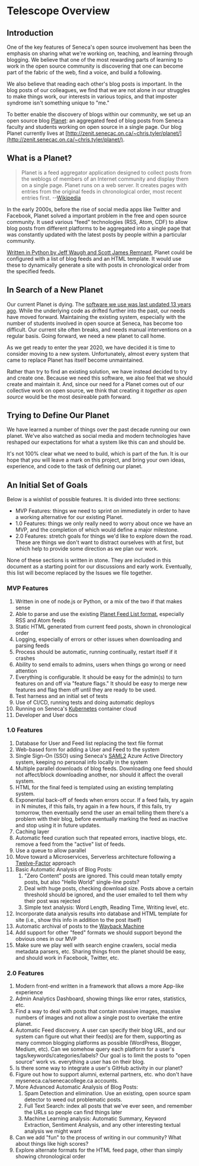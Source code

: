 # Telescope Overview

## Introduction

One of the key features of Seneca's open source involvement has been the
emphasis on sharing what we're working on, teaching, and learning through blogging.
We believe that one of the most rewarding parts of learning to work in the
open source community is discovering that one can become part of the fabric
of the web, find a voice, and build a following.

We also believe that reading each other's blog posts is important.  In the blog
posts of our colleagues, we find that we are not alone in our struggles to make
things work, our interests in various topics, and that imposter syndrome isn't
something unique to "me."

To better enable the discovery of blogs within our community, we set up an open
source blog [Planet](https://en.wikipedia.org/wiki/Planet_(software)): an aggregated
feed of blog posts from Seneca faculty and students working on open source in a
single page.  Our blog Planet currently lives at [http://zenit.senecac.on.ca/~chris.tyler/planet/](http://zenit.senecac.on.ca/~chris.tyler/planet/).

## What is a Planet?

> Planet is a feed aggregator application designed to collect posts from the weblogs of members of an Internet community and display them on a single page. Planet runs on a web server. It creates pages with entries from the original feeds in chronological order, most recent entries first. --[Wikipedia](https://en.wikipedia.org/wiki/Planet_(software))

In the early 2000s, before the rise of social media apps like Twitter and Facebook,
Planet solved a important problem in the free and open source community.  It used
various "feed" technologies (RSS, Atom, CDF) to allow blog posts from different
platforms to be aggregated into a single page that was constantly updated with
the latest posts by people within a particular community.

[Written in Python by Jeff Waugh and Scott James Remnant](https://people.gnome.org/~jdub/bzr/planet/devel/trunk/),
Planet could be configured with a list of blog feeds and an HTML template.  It would
use these to dynamically generate a site with posts in chronological order from
the specified feeds.   

## In Search of a New Planet

Our current Planet is dying.  The [software we use was last updated 13 years ago](https://people.gnome.org/~jdub/bzr/planet/devel/trunk/).
While the underlying code as drifted further into the past, our needs have moved
forward.  Maintaining the existing system, especially with the number of students
involved in open source at Seneca, has become too difficult.  Our current site
often breaks, and needs manual interventions on a regular basis.  Going forward,
we need a new planet to call home.

As we get ready to enter the year 2020, we have decided it is time to consider moving to
a new system.  Unfortunately, almost every system that came to replace Planet has
itself become unmaintained.

Rather than try to find an existing solution, we have instead decided to try and
create one.  Because we need this software, we also feel that we should
create and maintain it.  And, since our need for a Planet comes out of our
collective work on open source, we think that creating it *together as open source*
would be the most desireable path forward.  

## Trying to Define Our Planet

We have learned a number of things over the past decade running our own planet.
We've also watched as social media and modern technologies have reshaped our
expectations for what a system like this can and should be.

It's not 100% clear what we need to build, which is part of the fun.  It is our
hope that *you* will leave a mark on this project, and bring your own ideas,
experience, and code to the task of defining our planet.

## An Initial Set of Goals

Below is a wishlist of possible features.  It is divided into three sections:

- MVP Features: things we need to sprint on immediately in order to have a working alternative for our existing Planet.
- 1.0 Features: things we only really need to worry about once we have an MVP, and the completion of which would define a major milestone.
- 2.0 Features: stretch goals for things we'd like to explore down the road.  These are things we don't want to distract ourselves with at first, but which help to provide some direction as we plan our work.

None of these sections is written in stone.  They are included in this document as
a starting point for our discussions and early work.  Eventually, this list will
become replaced by the Issues we file together.

### MVP Features

1. Written in one of node.js or Python, or a mix of the two if that makes sense
1. Able to parse and use the existing [Planet Feed List format](https://wiki.cdot.senecacollege.ca/wiki/Planet_CDOT_Feed_List), especially RSS and Atom feeds
1. Static HTML generated from current feed posts, shown in chronological order
1. Logging, especially of errors or other issues when downloading and parsing feeds
1. Process should be automatic, running continually, restart itself if it crashes
1. Ability to send emails to admins, users when things go wrong or need attention
1. Everything is configurable.  It should be easy for the admin(s) to turn features on and off via "feature flags."  It should be easy to merge new features and flag them off until they are ready to be used.
1. Test harness and an initial set of tests
1. Use of CI/CD, running tests and doing automatic deploys
1. Running on Seneca's [Kubernetes](https://kubernetes.io/) container cloud
1. Developer and User docs

### 1.0 Features

1. Database for User and Feed list replacing the text file format
1. Web-based form for adding a User and Feed to the system
1. Single Sign-On (SSO) using Seneca's [SAML2](https://developers.onelogin.com/saml) Azure Active Directory system, keeping no personal info locally in the system
1. Multiple parallel downloads of blog feeds.  Downloading one feed should not affect/block downloading another, nor should it affect the overall system.
1. HTML for the final feed is templated using an existing templating system.
1. Exponential back-off of feeds when errors occur.  If a feed fails, try again in N minutes, if this fails, try again in a few hours, if this fails, try tomorrow, then eventually send the user an email telling them there's a problem with their blog, before eventually marking the feed as inactive and stop using it in future updates.
1. Caching layer
1. Automatic feed curation such that repeated errors, inactive blogs, etc. remove a feed from the "active" list of feeds.
1. Use a queue to allow parallel
1. Move toward a Microservices, Serverless architecture following a [Twelve-Factor](https://12factor.net/) approach
1. Basic Automatic Analysis of Blog Posts:
    1. "Zero Content" posts are ignored.  This could mean totally empty posts, but also "Hello World" single-line posts?
    1. Deal with huge posts, checking download size.  Posts above a certain threshold should be ignored, and the user emailed to tell them why their post was rejected
    1. Simple text analysis: Word Length, Reading Time, Writing level, etc.
1. Incorporate data analysis results into database and HTML template for site (i.e., show this info in addition to the post itself)
1. Automatic archival of posts to the [Wayback Machine](https://archive.org/web/)
1. Add support for other "feed" formats we should support beyond the obvious ones in our MVP
1. Make sure we play well with search engine crawlers, social media metadata parsers, etc.  Sharing things from the planet should be easy, and should work in Facebook, Twitter, etc.

### 2.0 Features

1. Modern front-end written in a framework that allows a more App-like experience
1. Admin Analytics Dashboard, showing things like error rates, statistics, etc.
1. Find a way to deal with posts that contain massive images, massive numbers of images and not allow a single post to overtake the entire planet.
1. Automatic Feed discovery.  A user can specify their blog URL, and our system can figure out what their feed(s) are for them, supporting as many common blogging platforms as possible (WordPress, Blogger, Medium, etc).  Can we somehow query each platform for a user's tags/keywords/categories/labels?  Our goal is to limit the posts to "open source" work vs. everything a user has on their blog.
1. Is there some way to integrate a user's GitHub activity in our planet?
1. Figure out how to support alumni, external partners, etc. who don't have myseneca.ca/senecacollege.ca accounts.
1. More Advanced Automatic Analysis of Blog Posts:
    1. Spam Detection and elimination.  Use an existing, open source spam detector to weed out problematic posts.
    1. Full Text Search: index all posts that we've ever seen, and remember the URLs so people can find things later
    1. Machine Learning analysis: Automatic Summary, Keyword Extraction, Sentiment Analysis, and any other interesting textual analysis we might want
1. Can we add "fun" to the process of writing in our community? What about things like high scores?
1. Explore alternate formats for the HTML feed page, other than simply showing chronological order
